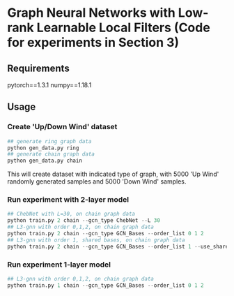 # Graph Neural Networks with Low-rank Learnable Local Filters (Code for experiments in Section 3)

## Requirements
pytorch==1.3.1
numpy==1.18.1

## Usage
### Create 'Up/Down Wind' dataset
```python
## generate ring graph data
python gen_data.py ring
## generate chain graph data
python gen_data.py chain
```

This will create dataset with indicated type of graph, with 5000 'Up Wind' randomly generated samples and 5000 'Down Wind' samples.

### Run experiment with 2-layer model
```python
## ChebNet with L=30, on chain graph data
python train.py 2 chain --gcn_type ChebNet --L 30
## L3-gnn with order 0,1,2, on chain graph data
python train.py 2 chain --gcn_type GCN_Bases --order_list 0 1 2
## L3-gnn with order 1, shared bases, on chain graph data
python train.py 2 chain --gcn_type GCN_Bases --order_list 1 --use_shared_bases
```
### Run experiment 1-layer model
```python
## L3-gnn with order 0,1,2, on chain graph data
python train.py 1 chain --gcn_type GCN_Bases --order_list 0 1 2
```